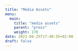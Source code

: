 ```yaml
---
title: "Media Assets"
menu:
  main:
    title: "media assets"
    parent: "press"
    weight: 170
date: 2021-04-25T17:40:55+02:00
draft: false
---
```


